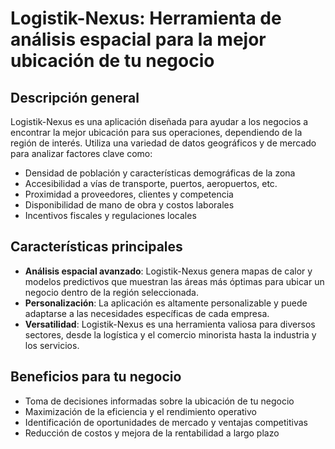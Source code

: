 # Logistik-Nexus: Herramienta de análisis espacial para la mejor ubicación de tu negocio

## Descripción general
Logistik-Nexus es una aplicación diseñada para ayudar a los negocios a encontrar la mejor ubicación para sus operaciones, dependiendo de la región de interés. Utiliza una variedad de datos geográficos y de mercado para analizar factores clave como:

- Densidad de población y características demográficas de la zona
- Accesibilidad a vías de transporte, puertos, aeropuertos, etc.
- Proximidad a proveedores, clientes y competencia
- Disponibilidad de mano de obra y costos laborales
- Incentivos fiscales y regulaciones locales

## Características principales
- **Análisis espacial avanzado**: Logistik-Nexus genera mapas de calor y modelos predictivos que muestran las áreas más óptimas para ubicar un negocio dentro de la región seleccionada.
- **Personalización**: La aplicación es altamente personalizable y puede adaptarse a las necesidades específicas de cada empresa.
- **Versatilidad**: Logistik-Nexus es una herramienta valiosa para diversos sectores, desde la logística y el comercio minorista hasta la industria y los servicios.

## Beneficios para tu negocio
- Toma de decisiones informadas sobre la ubicación de tu negocio
- Maximización de la eficiencia y el rendimiento operativo
- Identificación de oportunidades de mercado y ventajas competitivas
- Reducción de costos y mejora de la rentabilidad a largo plazo
